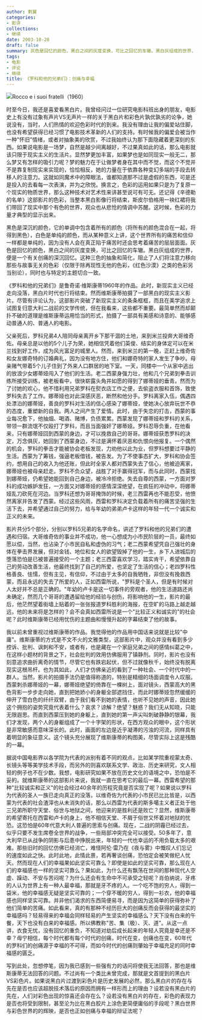 ```yaml
---
author: 剩翼
categories:
- 影评
collections:
- 继续
date: 2003-10-28
draft: false
summary: 灰色是回忆的颜色，黑白之间的灰度变换，可比之回忆的车辙。黑白灰组成的世界，便是一个有关创痛的深沉回忆。
tags:
- 电影
- 评论
- 继续
title: 《罗科和他的兄弟们》：创痛与幸福
---
```


![Rocco e i suoi fratelli（1960）](/img/Roccoandhisbrothers/Roccoandhisbrothersboard_1920x2402.jpg)

时至今日，我还是喜爱看黑白片。我曾经问过一位研究电影科班出身的朋友，电影史上有没有过象有声片VS无声片一样的关于黑白片和彩色片孰优孰劣的论争，她说没有，当时，人们热情的欢迎色彩时代的到来。我没有理由让我的偏爱站住脚，也没有希望获得已经习惯了电影技术革新的人们的支持。有时候我的偏爱会被当作一种"怀旧"情绪，或者对抽象美的欣赏，不过我始终认为那下面隐藏着更深刻的东西。如果说电影是一场梦，自然是越少间离越好，不过果真如此的话，那么电影就该只限于现实主义的生活片。显然梦更加丰富，如果梦也是如同现实一般无二，那么梦又有怎样的吸引力呢？梦的魅力在于让做梦者身在其中而不觉，而这个不觉并不是靠复制现实来实现的，恰恰相反，她的力量在于依靠各种变幻多端的手段去转移人的注意力。这就如同魔术中的障眼法，谁都知道那不过是虚假的东西，可是还是投入的去看每一次表演，并为之欣悦。换言之，色彩的运用如果只是为了复原一个现实的物质世界，那么这种技术对艺术性来讲甚至说可有可无。还记得《辛德勒的名单》这部影片的色彩，当整本黑白影像行将结束，斯皮尔伯格用一袂红裙将我们带回了现实中那个有色的世界，观众也从悲怆的情调中苏醒。这时候，色彩的力量才典型的显示出来。

黑色是深沉的颜色，它的单调中包含着所有的颜色（将所有的颜色混合在一起，将得到黑色），白色是单纯的颜色，而从某种意义上讲，这个世界所有的痛苦和信仰一样都是单纯的，因为没有人会在真正陷于痛苦时还会思考着痛苦的层层面面。灰色是回忆的颜色，黑白之间的灰度变换，可比之回忆的车辙。黑白灰组成的世界，便是一个有关创痛的深沉回忆。这种三色的抽象和简化，阻止了人们将注意力移向那些与故事无关的色彩（仅限于除再现性无他的色彩，《红色沙漠》之类的色彩另当别论），同时也与特定的主题切合一致。

《罗科和他的兄弟们》是鲁奇诺·维斯康蒂1960年的作品。此时，新现实主义已经走向没落，黑白片时代也行将结束。然而维斯康蒂拍摄了一部黑白的现实主义影片。尽管有评论认为，这部影片突破了新现实主义的条条框框，而且在美学追求上试图复归意大利二战前的文学传统，但在我看来，这些都不重要。最简单然而却颠扑不破的道理是维斯康蒂运用恰当的形式，拍摄了一部具有美感和诗意的、能够感动普通人的、普通人的电影。

父亲死后，罗科兄弟4人陪同母亲离开乡下那干涸的土地，来到米兰投奔大哥维奇佐。母亲总是以他的5个儿子为荣，她相信凭着他们英俊、结实的身体定可以在米兰找到好工作，成为风光富足的城里人。然而，来到米兰的第一晚，正赶上维奇佐和女友娜奇特的订婚典礼，因为没有地方住，他们和娜奇特的家人发生了争吵。母亲赌气带着5个儿子住到了外来人口群居的地下室。一天，同楼中一个从家中逃出的放浪少女娜蒂娅闯入了他们的生活。老二西蒙身强力壮，他和几个兄弟到拳击训练所接受训练，被老板看中，很快崭露头角并如愿的得到了娜蒂娅的垂青。然而为了讨她的欢心，他不惜利用兄弟罗科在熨衣店工作之便，去偷盗衣服和首饰，致使罗科失去了工作。娜蒂娅也对此深感厌恶，断然和他分手。罗科离家入伍，偶遇四处漂泊的娜蒂娅，善良的罗科对生活的信心感染了娜蒂娅，使她决心放弃玩世不恭的态度，重塑新的自我。两人之间产生了爱情。此时，由于失恋的打击，西蒙的事业每况愈下，他抽烟、喝酒、赌博，负债累累。西蒙发现了娜蒂娅和罗科的关系，带领一群流氓不仅殴打了罗科，而且当面强奸了娜蒂娅。罗科忍辱负重，在他看来，只有娜蒂娅回到西蒙的身边，才可以挽救自己的哥哥。娜蒂娅获悉罗科的决定，万念俱灰，她回到了西蒙身边，不过是满怀着厌恶和仇恨向他报复。一个偶然的机会，罗科的拳击才能被协会老板发现，力劝他以此为业，但罗科想要过平静的生活。西蒙为了筹钱，强逼老板借钱，被告发。为了不使事态扩大，罗科和协会签约，想用自己的收入为他还账，但此时全家人都对西蒙失去了信心，他被迫离家，娜蒂娅也被母亲赶走。罗科不负众望，战胜了对手赢得冠军，而与此同时，西蒙找到娜蒂娅，仍希望她能回到自己身边，被冷冷拒绝。失去自尊的西蒙，一方面对罗科的成功嫉妒发狂，一方面又对娜蒂娅的感情深深绝望，在疯狂的冲动中，将娜蒂娅乱刀砍死在河边。当罗科还想为哥哥掩饰的时候，老三西雷再也不能忍受，他愤然离家并告发了西蒙。经过这些风雨，西雷和罗科决定负载着所有的痛苦坚强的生活下去，并希望通过自己的努力，给与年幼的弟弟卢卡这样的年轻一代一个诚实和正义的未来。

影片共分5个部分，分别以罗科5兄弟的名字命名，讲述了罗科和他的兄弟们的遭遇和归宿。大哥维奇佐的事业并不成功，他一心想成为小市民阶层的一员，最终如愿以偿，当然，也沾染了小市民自私和虚伪的习气；老二西蒙希望凭自己强壮的身体在拳击界发展，但对金钱、地位和女人的欲望毁掉了他的一生，乡下人进城后的堕落恐怕是已被普遍接受的一个主题；老三西雷喜欢学习，踏实肯干，希望依靠自己的劳动改善生活，他最终找到了自己的所爱，也坚定了生活的信心；老四罗科性格善良、怯懦，但有主见，有信仰，不过由于太多的自我牺牲，非但没有挽救西蒙，而且永远的失去了所爱的人，正如西雷所说，"罗科是个圣人，但是有时候对人太好并不总是正确的。"年幼的卢卡是这一切事件的旁观者，他的生活道路还尚未确定，然而几个哥哥的遭遇留给他的经验与创伤，将影响他的一生，影片的最后，他茫然望着街墙上贴着的一张张报道罗科胜利的海报，在空旷的马路上越走越远，他的未来将是怎样的？会不会真如西雷所说是一个"比较正义和诚实的"的社会呢？此时维斯康蒂已经用忧伤的主题曲和慢慢升起的字幕结束了他的故事。

我以前未曾重视过维斯康蒂的作品。我觉得他的作品用中国话来说就是比较"中庸"。维斯康蒂的方式是不文不火的文雅类型，这部影片中，观众并没有看到多少控诉、批判、讽刺和不安，或者有，也是藏在一个家庭兄弟之间的感情纠葛之中，在这样小题材的背景之下，社会批判的效用仿佛服用了镇静剂。同时，影片也没有刻意追求曲折离奇的情节，尽管它也有跌宕起伏，但不过就像秋千，始终没有脱离现实这根吊杆。也为其如此，人们才仿佛亲近的看到了一种社会、一个时代中的一群人。当然，影片的拍摄手法仍是值得称道的，特别是精细的场面调度令人叹服。西蒙刺杀娜蒂娅的一幕，娜蒂娅绝望的倚靠在一棵树上，面对镜头，西蒙高大的黑色背影一步步走向她，直到把她娇小的身躯全部遮挡住，而此时娜蒂娅忽然缓缓的伸开了雪白色的纤纤双臂，由于我们看不到她的表情，也听不见她的声音，因此她这个拥抱的姿势究竟代表着什么？哀求？谅解？绝望？魅惑？我们无从知晓，只能无限遐思。而直到西蒙压到她的身躯上，直到她的第一声尖叫刺破静静的银幕，我们才发现，两个人的身躯组成了一个十字架的形状，在西方观众的眼中，这个形状是非常敏感而意味深长的。此时，画面的左边是近乎凝滞的污浊的河流，同样具有着明显的象征意义。这个镜头充分展现了维斯康蒂的构图美，尽管实际上这是残酷的一幕。

据说中国电影界以各学院为代表的派别有着不同的观点，比如某学院重视蒙太奇、长镜头等等美学技术手段，而另外的则喜欢联系文学、政治、历史来研究，文人相轻的例子也不在少数。我想，电影研究如果不放在历史文化的语境之中，恐怕是不妥的。就维斯康蒂的这部影片来说，我就一直在思考它的最后一幕。西雷希望的那种"比较诚实和正义"的社会经过40余年的历程究竟是否实现了呢？如果说以罗科为代表的圣人一族已走向真正的没落，以维奇佐为代表的小市民已比比皆是，以西蒙为代表的社会渣滓也从未消失的话，那么以西雷为代表的斯多噶主义者正处于他三兄弟所职守天堂、俗世与地狱之间，他迎来的是胜利还是败亡？显然，维斯康蒂的希望寄托在西雷和卢卡的身上，他不相信天堂、不屑于俗世又怀着对地狱的忧恐。这恐怕是60年代意大利人普遍的思索与创痛。现在，二战的阴霾已经过去，似乎只要不发生席卷全世界的战争，一些局部冲突完全可以接受。50多年了，意大利早已从战争的阴影与后患中挣脱出来，年轻的一代也幸运的不用负载太多的艰难。那些旧时的回忆仿佛已经消亡，难怪阿伦·雷乃在《夜与雾》中慨叹人们忘记的速度如此之快。此时此地，此情此景，若再奢谈创痛，恐怕定会被笑做杞人忧天。然而现在人们的幸福果如此坚实可靠么？即使是如此的坚实可靠，那么现在人们的幸福感也一样的坚实可靠么？果如此，为什么还有飘荡在世间的那种现代人空虚、躁动、不安与苦闷呢？为什么还会有生命中不可承受之轻呢？肖伯纳说，牙疼的人认为世界上有一种人最幸福，那就是牙不疼的人。一个吃不饱的穷人，得到一袋米，他的幸福感无疑是坚实可靠的；一个穿不暖的穷人，得到一衫衣，他的幸福感也同样坚实可靠。并非他们渴求的东西简便易寻，而是因为这简单的获得弥补了他们简单的苦痛。如此看来，真的有那种不经历巨大的创痛反而会获得的最坚实的幸福感吗？轻易得来的幸福会同样轻易的产生坚实的幸福感么？天下没有白来的午餐，天下也没有白来的幸福感。所以佛教称"苦、集（极）、灭、道"。从这一点讲，衣食无忧，没有回忆的重负，不知道对劫后成长起来的年轻人究竟是幸还是不幸？毋宁相信，每个时代都有每个时代的创痛，时代在变，创痛也在变，60年代的罗科们的创痛源于幸福的不可得，而如今时代的创痛则肇始于幸福充足的同时幸福感的匮乏。

写到此处，忽想停笔，因为我已感到一些强有力的诘问将使我无法回答，那也是维斯康蒂无法回答的问题。不过尚有一个类比未曾完成，那就是文首提到的黑白片VS彩色片。如果说黑白片过渡到彩色片是历史发展的必然，那么黑白片的存在与先在是否也应该超脱技术落后的原因而拥有一样形而上的理由？设若没有黑白片的先在，人们对彩色出现的惊喜还会存在么？设若没有黑白片的存在，彩色的表现力是否也将受到限制，甚至沦为比在黑白胶片上涂色更简便庸俗的手段呢？黑白世界与彩色世界的的辉映，是否也正如创痛与幸福的辩证法呢？